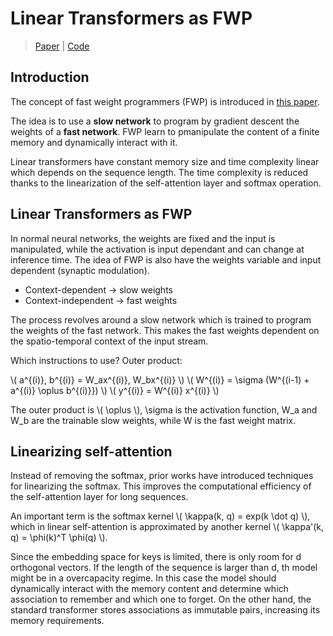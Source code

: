# Linear Transformers as FWP

> [Paper](http://proceedings.mlr.press/v139/schlag21a.html) | [Code](https://github.com/ischlag/fast-weight-transformers)

## Introduction

The concept of fast weight programmers (FWP) is introduced in [this paper](https://arxiv.org/abs/1610.06258).

The idea is to use a **slow network** to program by gradient descent the weights of a **fast network**. FWP learn to pmanipulate the content of a finite memory and dynamically interact with it. 

Linear transformers have constant memory size and time complexity linear which depends on the sequence length. The time complexity is reduced thanks to the linearization of the self-attention layer and softmax operation.

## Linear Transformers as FWP

In normal neural networks, the weights are fixed and the input is manipulated, while the activation is input dependant and can change at inference time. 
The idea of FWP is also have the weights variable and input dependent (synaptic modulation). 

- Context-dependent -> slow weights
- Context-independent -> fast weights

The process revolves around a slow network which is trained to program the weights of the fast network. This makes the fast weights dependent on 
the spatio-temporal context of the input stream.

Which instructions to use? Outer product: 

\\( a^{(i)}, b^{(i)} = W_ax^{(i)}, W_bx^{(i)} \\)
\\( W^{(i)} = \sigma (W^{(i-1) + a^{(i)} \oplus b^{(i)}}) \\)
\\( y^{(i)} = W^{(i)} x^{(i)} \\)

The outer product is \\( \oplus \\), \sigma is the activation function, W_a and W_b are the trainable slow weights, while W is the fast weight matrix.

## Linearizing self-attention

Instead of removing the softmax, prior works have introduced techniques for linearizing the softmax.
This improves the computational efficiency of the self-attention layer for long sequences. 

An important term is the softmax kernel \\( \kappa(k, q) = exp(k \dot q) \\), which in linear self-attention is approximated by another kernel \\( \kappa'(k, q) = \phi(k)^T \phi(q) \\).

Since the embedding space for keys is limited, there is only room for d orthogonal vectors. If the length of the sequence is larger than d, th model might be in a overcapacity regime. In this case the model should dynamically interact with the memory content and determine which association to remember and which one to forget. 
On the other hand, the standard transformer stores associations as immutable pairs, increasing its memory requirements.
